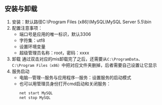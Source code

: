 

## 安装与卸载
1. 安装：默认路径C:\Program Files (x86)\MySQL\MySQL Server 5.5\bin
2. 配置注意事项：
    - 端口号是应用的唯一标识，默认3306
    - 字符集：utf8
    - 设置环境变量
    - 超级管理员名称：root，密码：xxxx
3. 卸载
    通过双击对应的mis卸载完了之后，还需要从`C:\ProgramData`、`C:\Program Files（x86）`中把对应文件夹删掉，后者需要自己设置让它显示
4. 服务启动
    - 电脑--管理--服务与应用程序--服务：设置服务的启动模式
    - 也可以用管理员身份打开cmd启动和关闭服务：
        ```bash
        net start MySQL
        net stop MySQL
        ```







